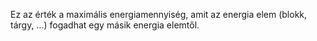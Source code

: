 Ez az érték a maximális energiamennyiség, amit az energia elem (blokk, tárgy, ...) fogadhat egy másik energia elemtől.